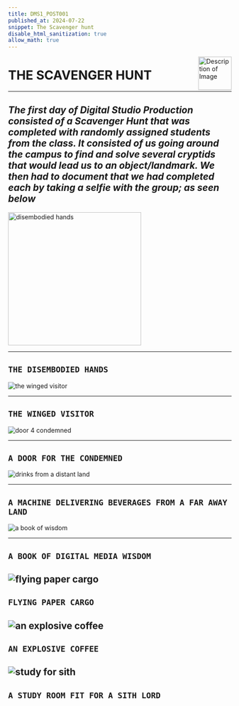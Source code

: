 ```yaml
---
title: DMS1_POST001
published_at: 2024-07-22
snippet: The Scavenger hunt
disable_html_sanitization: true
allow_math: true 
---
```


<img src="https://www.hardjewelry.com/cdn/shop/files/ezgif.com-gif-maker_3.gif?v=1649272041" alt="Description of Image" style="float:right; margin-left:20px; width:75px; height:auto;">

# **THE SCAVENGER HUNT**
---
## *The first day of Digital Studio Production consisted of a Scavenger Hunt that was completed with randomly assigned students from the class. It consisted of us going around the campus to find and solve several cryptids that would lead us to an object/landmark. We then had to document that we had completed each by taking a selfie with the group; as seen below*

<img src="Wk1s1/IMG20240722101957.png" alt="disembodied hands" width="300" height="300">

---
## `THE DISEMBODIED HANDS`

![the winged visitor](Wk1s1/IMG20240722110445.png)

---
## `THE WINGED VISITOR`

![door 4 condemned](Wk1s1/IMG20240722110147.png)

---
## `A DOOR FOR THE CONDEMNED`

![drinks from a distant land](Wk1s1/IMG20240722104531.png)

---
## `A MACHINE DELIVERING BEVERAGES FROM A FAR AWAY LAND`

![a book of wisdom](Wk1s1/IMG20240722104250.png)

---
## `A BOOK OF DIGITAL MEDIA WISDOM`

![flying paper cargo](Wk1s1/IMG20240722104354.png)
---
## `FLYING PAPER CARGO`

![an explosive coffee](Wk1s1/IMG20240722101733.png)
---
## `AN EXPLOSIVE COFFEE`

![study for sith](Wk1s1/IMG20240722104428.png)
---
## `A STUDY ROOM FIT FOR A SITH LORD`

